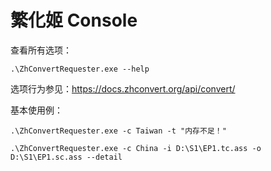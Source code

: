 # 繁化姬 Console

查看所有选项：

```
.\ZhConvertRequester.exe --help
```

选项行为参见：<https://docs.zhconvert.org/api/convert/>

基本使用例：

```
.\ZhConvertRequester.exe -c Taiwan -t "内存不足！"
```

```
.\ZhConvertRequester.exe -c China -i D:\S1\EP1.tc.ass -o D:\S1\EP1.sc.ass --detail
```
